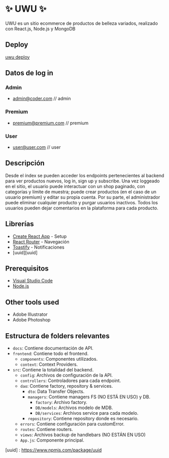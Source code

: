 # ✨ UWU ✨

UWU es un sitio ecommerce de productos de belleza variados, realizado con React.js, Node.js y MongoDB

## Deploy

[uwu deploy](https://desafio01-production.up.railway.app/)

## Datos de log in
### Admin
- admin@coder.com // admin

### Premium
- premium@premium.com // premium

### User
- user@user.com // user


## Descripción

Desde el índex se pueden acceder los endpoints pertenecientes al backend para ver productos nuevos, log in, sign up y subscribe. Una vez loggeado en el sitio, el usuario puede interactuar con un shop paginado, con categorías y límite de muestra; puede crear productos (en el caso de un usuario premium) y editar su propia cuenta. Por su parte, el administrador puede eliminar cualquier producto y purgar usuarios inactivos. Todos los usuarios pueden dejar comentarios en la plataforma para cada producto.

## Librerías

- [Create React App][cra] - Setup
- [React Router][router] - Navegación
- [Toastify][toast] - Notificaciones
- [uuid][uuid]

## Prerequisitos

- [Visual Studio Code](https://code.visualstudio.com/)
- [Node.js](https://nodejs.org)

## Other tools used

- Adobe Illustrator 
- Adobe Photoshop 

## Estructura de folders relevantes

- `docs`: Contiene documentación de API.
- `frontend`: Contiene todo el frontend.
    - `components`: Componentes utilizados.
    - `context`: Context Providers.
- `src`: Contiene la totalidad del backend.
    - `config`: Archivos de configuración de la API.
    - `controllers`: Controladores para cada endpoint.
    - `dao`: Contiene factory, repository & services.
        - `dto`: Data Transfer Objects.
        - `managers`: Contiene managers FS (NO ESTÁ EN USO) y DB.
            - `factory`: Archivo factory.
            - `DB/models`: Archivos modelo de MDB.
            - `DB/services`: Archivos service para cada modelo.
        - `repository`: Contiene repository donde es necesario.
    - `errors`: Contiene configuración para customError.
    - `routes`: Contiene routers.
    - `views`: Archivos backup de handlebars (NO ESTÁN EN USO)
    - `App.js`: Componente principal.

[cra]: https://github.com/facebook/create-react-app
[router]: https://github.com/remix-run/react-router
[form]: https://github.com/react-hook-form/react-hook-form
[toast]: https://www.npmjs.com/package/react-toastify
[uuid] : https://www.npmjs.com/package/uuid